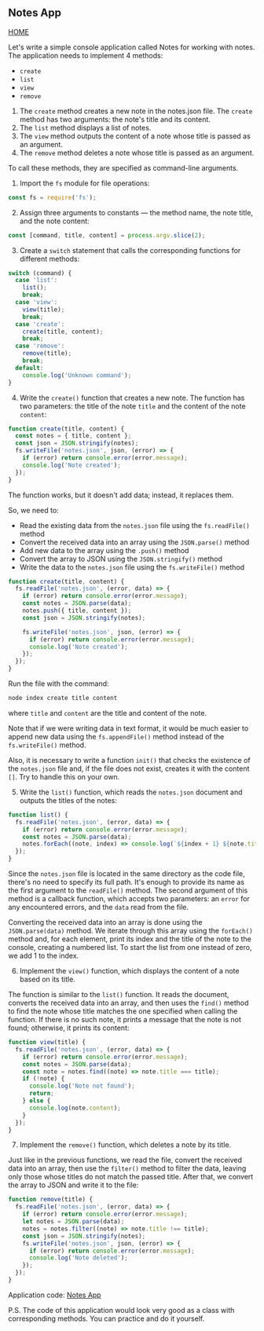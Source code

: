 ## Notes App

[HOME](../../README.md)

Let's write a simple console application called Notes for working with notes. The application needs to implement 4 methods:

- `create`
- `list`
- `view`
- `remove`

1. The `create` method creates a new note in the notes.json file. The `create` method has two arguments: the note's title and its content.
2. The `list` method displays a list of notes.
3. The `view` method outputs the content of a note whose title is passed as an argument.
4. The `remove` method deletes a note whose title is passed as an argument.

To call these methods, they are specified as command-line arguments.

1. Import the `fs` module for file operations:

```js
const fs = require('fs');
```

2. Assign three arguments to constants — the method name, the note title, and the note content:

```js
const [command, title, content] = process.argv.slice(2);
```

3. Create a `switch` statement that calls the corresponding functions for different methods:

```js
switch (command) {
  case 'list':
    list();
    break;
  case 'view':
    view(title);
    break;
  case 'create':
    create(title, content);
    break;
  case 'remove':
    remove(title);
    break;
  default:
    console.log('Unknown command');
}
```

4. Write the `create()` function that creates a new note. The function has two parameters: the title of the note `title` and the content of the note `content`:

```js
function create(title, content) {
  const notes = { title, content };
  const json = JSON.stringify(notes);
  fs.writeFile('notes.json', json, (error) => {
    if (error) return console.error(error.message);
    console.log('Note created');
  });
}
```

The function works, but it doesn't add data; instead, it replaces them.

So, we need to:

- Read the existing data from the `notes.json` file using the `fs.readFile()` method
- Convert the received data into an array using the `JSON.parse()` method
- Add new data to the array using the `.push()` method
- Convert the array to JSON using the `JSON.stringify()` method
- Write the data to the `notes.json` file using the `fs.writeFile()` method

```js
function create(title, content) {
  fs.readFile('notes.json', (error, data) => {
    if (error) return console.error(error.message);
    const notes = JSON.parse(data);
    notes.push({ title, content });
    const json = JSON.stringify(notes);

    fs.writeFile('notes.json', json, (error) => {
      if (error) return console.error(error.message);
      console.log('Note created');
    });
  });
}
```

Run the file with the command:

```bash
node index create title content
```

where `title` and `content` are the title and content of the note.

Note that if we were writing data in text format, it would be much easier to append new data using the `fs.appendFile()` method instead of the `fs.writeFile()` method.

Also, it is necessary to write a function `init()` that checks the existence of the `notes.json` file and, if the file does not exist, creates it with the content `[]`. Try to handle this on your own.

5. Write the `list()` function, which reads the `notes.json` document and outputs the titles of the notes:

```js
function list() {
  fs.readFile('notes.json', (error, data) => {
    if (error) return console.error(error.message);
    const notes = JSON.parse(data);
    notes.forEach((note, index) => console.log(`${index + 1} ${note.title}`));
  });
}
```

Since the `notes.json` file is located in the same directory as the code file, there's no need to specify its full path. It's enough to provide its name as the first argument to the `readFile()` method. The second argument of this method is a callback function, which accepts two parameters: an `error` for any encountered errors, and the `data` read from the file.

Converting the received data into an array is done using the `JSON.parse(data)` method. We iterate through this array using the `forEach()` method and, for each element, print its index and the title of the note to the console, creating a numbered list. To start the list from one instead of zero, we add 1 to the index.

6. Implement the `view()` function, which displays the content of a note based on its title.

The function is similar to the `list()` function. It reads the document, converts the received data into an array, and then uses the `find()` method to find the note whose title matches the one specified when calling the function. If there is no such note, it prints a message that the note is not found; otherwise, it prints its content:

```js
function view(title) {
  fs.readFile('notes.json', (error, data) => {
    if (error) return console.error(error.message);
    const notes = JSON.parse(data);
    const note = notes.find((note) => note.title === title);
    if (!note) {
      console.log('Note not found');
      return;
    } else {
      console.log(note.content);
    }
  });
}
```

7. Implement the `remove()` function, which deletes a note by its title.

Just like in the previous functions, we read the file, convert the received data into an array, then use the `filter()` method to filter the data, leaving only those whose titles do not match the passed title. After that, we convert the array to JSON and write it to the file:

```js
function remove(title) {
  fs.readFile('notes.json', (error, data) => {
    if (error) return console.error(error.message);
    let notes = JSON.parse(data);
    notes = notes.filter((note) => note.title !== title);
    const json = JSON.stringify(notes);
    fs.writeFile('notes.json', json, (error) => {
      if (error) return console.error(error.message);
      console.log('Note deleted');
    });
  });
}
```

Application code: [Notes App](https://github.com/irinainina/node.js/tree/notes/notes)

P.S. The code of this application would look very good as a class with corresponding methods. You can practice and do it yourself.
